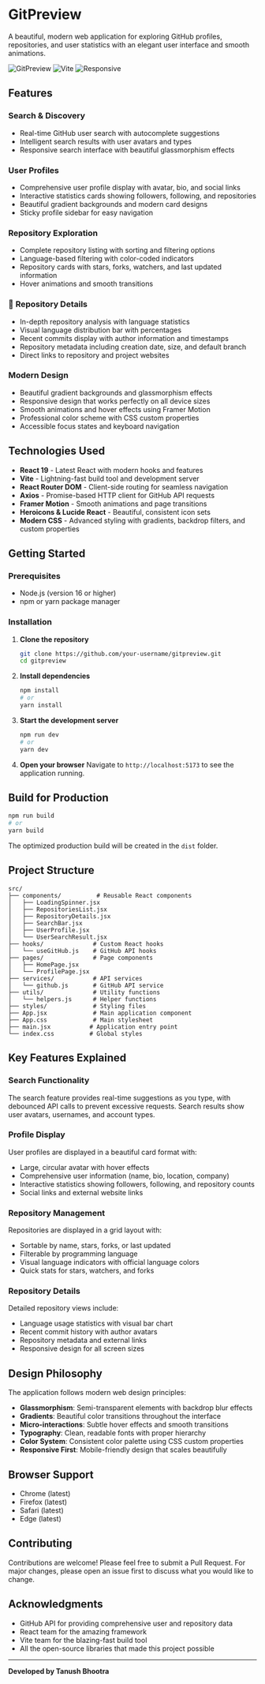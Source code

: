 # GitPreview

A beautiful, modern web application for exploring GitHub profiles, repositories, and user statistics with an elegant user interface and smooth animations.

![GitPreview](https://img.shields.io/badge/React-18+-blue.svg)
![Vite](https://img.shields.io/badge/Vite-5+-yellow.svg)
![Responsive](https://img.shields.io/badge/Mobile-Responsive-green.svg)

##  Features

###  **Search & Discovery**
- Real-time GitHub user search with autocomplete suggestions
- Intelligent search results with user avatars and types
- Responsive search interface with beautiful glassmorphism effects

###  **User Profiles**
- Comprehensive user profile display with avatar, bio, and social links
- Interactive statistics cards showing followers, following, and repositories
- Beautiful gradient backgrounds and modern card designs
- Sticky profile sidebar for easy navigation

###  **Repository Exploration**
- Complete repository listing with sorting and filtering options
- Language-based filtering with color-coded indicators
- Repository cards with stars, forks, watchers, and last updated information
- Hover animations and smooth transitions

### 🔬 **Repository Details**
- In-depth repository analysis with language statistics
- Visual language distribution bar with percentages
- Recent commits display with author information and timestamps
- Repository metadata including creation date, size, and default branch
- Direct links to repository and project websites

###  **Modern Design**
- Beautiful gradient backgrounds and glassmorphism effects
- Responsive design that works perfectly on all device sizes
- Smooth animations and hover effects using Framer Motion
- Professional color scheme with CSS custom properties
- Accessible focus states and keyboard navigation

##  Technologies Used

- **React 19** - Latest React with modern hooks and features
- **Vite** - Lightning-fast build tool and development server
- **React Router DOM** - Client-side routing for seamless navigation
- **Axios** - Promise-based HTTP client for GitHub API requests
- **Framer Motion** - Smooth animations and page transitions
- **Heroicons & Lucide React** - Beautiful, consistent icon sets
- **Modern CSS** - Advanced styling with gradients, backdrop filters, and custom properties

##  Getting Started

### Prerequisites
- Node.js (version 16 or higher)
- npm or yarn package manager

### Installation

1. **Clone the repository**
   ```bash
   git clone https://github.com/your-username/gitpreview.git
   cd gitpreview
   ```

2. **Install dependencies**
   ```bash
   npm install
   # or
   yarn install
   ```

3. **Start the development server**
   ```bash
   npm run dev
   # or
   yarn dev
   ```

4. **Open your browser**
   Navigate to `http://localhost:5173` to see the application running.

##  Build for Production

```bash
npm run build
# or
yarn build
```

The optimized production build will be created in the `dist` folder.

##  Project Structure

```
src/
├── components/          # Reusable React components
│   ├── LoadingSpinner.jsx
│   ├── RepositoriesList.jsx
│   ├── RepositoryDetails.jsx
│   ├── SearchBar.jsx
│   ├── UserProfile.jsx
│   └── UserSearchResult.jsx
├── hooks/              # Custom React hooks
│   └── useGitHub.js    # GitHub API hooks
├── pages/              # Page components
│   ├── HomePage.jsx
│   └── ProfilePage.jsx
├── services/           # API services
│   └── github.js       # GitHub API service
├── utils/              # Utility functions
│   └── helpers.js      # Helper functions
├── styles/             # Styling files
├── App.jsx             # Main application component
├── App.css             # Main stylesheet
├── main.jsx           # Application entry point
└── index.css          # Global styles
```

##  Key Features Explained

### Search Functionality
The search feature provides real-time suggestions as you type, with debounced API calls to prevent excessive requests. Search results show user avatars, usernames, and account types.

### Profile Display
User profiles are displayed in a beautiful card format with:
- Large, circular avatar with hover effects
- Comprehensive user information (name, bio, location, company)
- Interactive statistics showing followers, following, and repository counts
- Social links and external website links

### Repository Management
Repositories are displayed in a grid layout with:
- Sortable by name, stars, forks, or last updated
- Filterable by programming language
- Visual language indicators with official language colors
- Quick stats for stars, watchers, and forks

### Repository Details
Detailed repository views include:
- Language usage statistics with visual bar chart
- Recent commit history with author avatars
- Repository metadata and external links
- Responsive design for all screen sizes

## Design Philosophy

The application follows modern web design principles:

- **Glassmorphism**: Semi-transparent elements with backdrop blur effects
- **Gradients**: Beautiful color transitions throughout the interface
- **Micro-interactions**: Subtle hover effects and smooth transitions
- **Typography**: Clean, readable fonts with proper hierarchy
- **Color System**: Consistent color palette using CSS custom properties
- **Responsive First**: Mobile-friendly design that scales beautifully

## Browser Support

- Chrome (latest)
- Firefox (latest)
- Safari (latest)
- Edge (latest)

##  Contributing

Contributions are welcome! Please feel free to submit a Pull Request. For major changes, please open an issue first to discuss what you would like to change.


## Acknowledgments

- GitHub API for providing comprehensive user and repository data
- React team for the amazing framework
- Vite team for the blazing-fast build tool
- All the open-source libraries that made this project possible



---

**Developed by Tanush Bhootra**